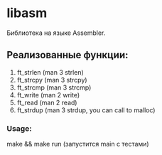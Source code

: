 # libasm
Библиотека на языке Assembler. 
## Реализованные функции:
1) ft_strlen (man 3 strlen)
2) ft_strcpy (man 3 strcpy)
3) ft_strcmp (man 3 strcmp)
4) ft_write (man 2 write)
5) ft_read (man 2 read)
6) ft_strdup (man 3 strdup, you can call to malloc)
### Usage:
make && make run (запустится main с тестами)
